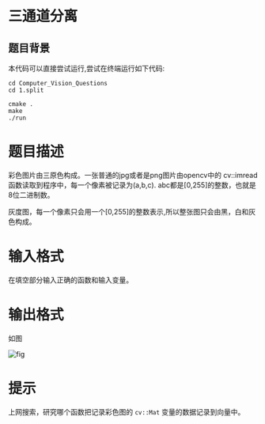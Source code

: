 # 三通道分离

## 题目背景


本代码可以直接尝试运行,尝试在终端运行如下代码:

```
cd Computer_Vision_Questions
cd 1.split 

cmake .
make 
./run

```


# 题目描述

彩色图片由三原色构成。一张普通的jpg或者是png图片由opencv中的 cv::imread 函数读取到程序中，每一个像素被记录为(a,b,c). abc都是[0,255]的整数，也就是8位二进制数。

灰度图，每一个像素只会用一个[0,255]的整数表示,所以整张图只会由黑，白和灰色构成。
# 输入格式

在填空部分输入正确的函数和输入变量。

# 输出格式

如图

![fig](https://github.com/UoN-Lancet/Computer_Vision_Questions/tree/master/1.split) 
# 提示

上网搜索，研究哪个函数把记录彩色图的 ``cv::Mat`` 变量的数据记录到向量中。

